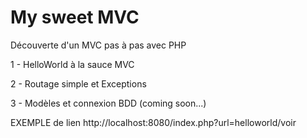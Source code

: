 # My sweet MVC

Découverte d'un MVC pas à pas avec PHP

1 - HelloWorld à la sauce MVC

2 - Routage simple et Exceptions

3 - Modèles et connexion BDD (coming soon...)

EXEMPLE de lien
http://localhost:8080/index.php?url=helloworld/voir

